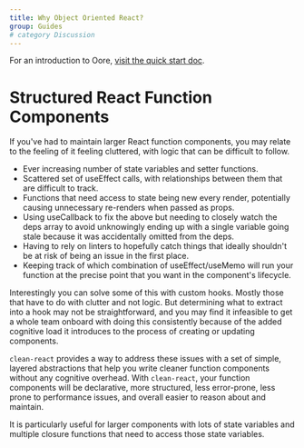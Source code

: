 ```yaml
---
title: Why Object Oriented React?
group: Guides
# category Discussion
---
```



For an introduction to Oore, [visit the quick start doc](https://cleanjsweb.github.io/neat-react).

# Structured React Function Components
If you've had to maintain larger React function components, you may relate to the feeling of it feeling cluttered, with logic that can be difficult to follow.

- Ever increasing number of state variables and setter functions.
- Scattered set of useEffect calls, with relationships between them that are difficult to track.
- Functions that need access to state being new every render, potentially causing unnecessary re-renders when passed as props.
- Using useCallback to fix the above but needing to closely watch the deps array to avoid unknowingly ending up with a single variable going stale because it was accidentally omitted from the deps.
- Having to rely on linters to hopefully catch things that ideally shouldn't be at risk of being an issue in the first place.
- Keeping track of which combination of useEffect/useMemo will run your function at the precise point that you want in the component's lifecycle.

Interestingly you can solve some of this with custom hooks. Mostly those that have to do with clutter and not logic. But determining what to extract into a hook may not be straightforward, and you may find it infeasible to get a whole team onboard with doing this consistently because of the added cognitive load it introduces to the process of creating or updating components.

`clean-react` provides a way to address these issues with a set of simple, layered abstractions that help you write cleaner function components without any cognitive overhead. With `clean-react`, your function components will be declarative, more structured, less error-prone, less prone to performance issues, and overall easier to reason about and maintain.

It is particularly useful for larger components with lots of state variables and multiple closure functions that need to access those state variables.

